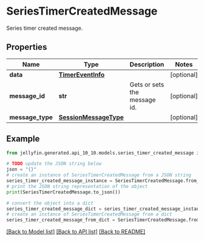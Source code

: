 # SeriesTimerCreatedMessage

Series timer created message.

## Properties

Name | Type | Description | Notes
------------ | ------------- | ------------- | -------------
**data** | [**TimerEventInfo**](TimerEventInfo.md) |  | [optional] 
**message_id** | **str** | Gets or sets the message id. | [optional] 
**message_type** | [**SessionMessageType**](SessionMessageType.md) |  | [optional] 

## Example

```python
from jellyfin.generated.api_10_10.models.series_timer_created_message import SeriesTimerCreatedMessage

# TODO update the JSON string below
json = "{}"
# create an instance of SeriesTimerCreatedMessage from a JSON string
series_timer_created_message_instance = SeriesTimerCreatedMessage.from_json(json)
# print the JSON string representation of the object
print(SeriesTimerCreatedMessage.to_json())

# convert the object into a dict
series_timer_created_message_dict = series_timer_created_message_instance.to_dict()
# create an instance of SeriesTimerCreatedMessage from a dict
series_timer_created_message_from_dict = SeriesTimerCreatedMessage.from_dict(series_timer_created_message_dict)
```
[[Back to Model list]](../README.md#documentation-for-models) [[Back to API list]](../README.md#documentation-for-api-endpoints) [[Back to README]](../README.md)


